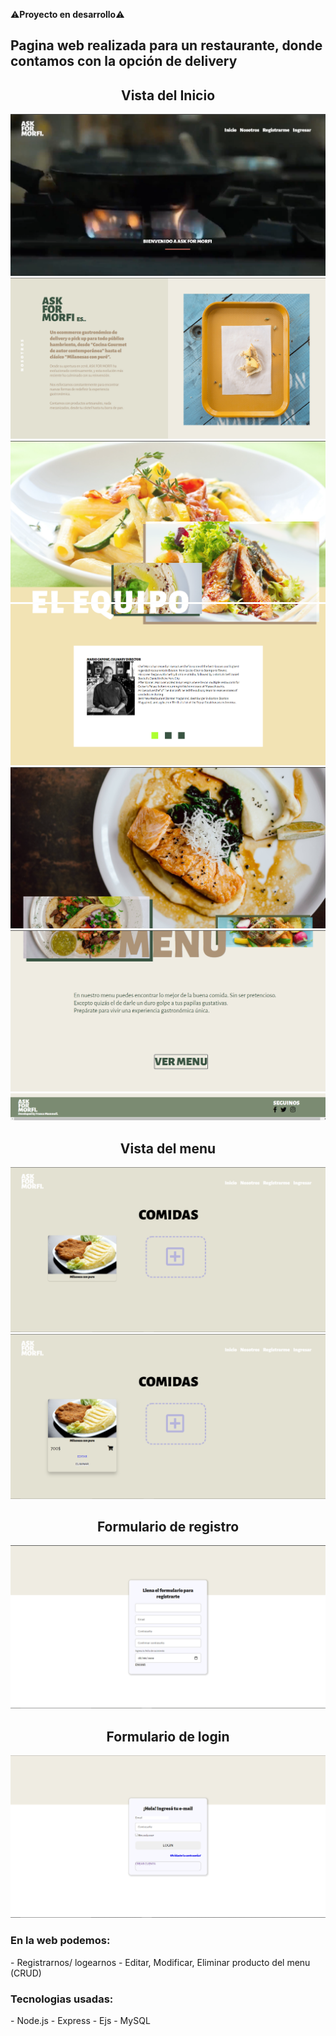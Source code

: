 ⚠**Proyecto en desarrollo**⚠

<h2>Pagina web realizada para un restaurante, donde contamos con la opción de delivery</h2>

<h2 align="center"> Vista del Inicio </h2>

<img src="imgR/1.png"/>
<img src="imgR/2.png"/>
<img src="imgR/3.png"/>
<img src="imgR/44.png"/>
<img src="imgR/5.png"/>
<img src="imgR/6.png"/>
<img src="imgR/7.png"/>
<br>
<h2 align="center">Vista del menu </h2>
<img src="imgR/M1.png"/>
<img src="imgR/M2.png"/>
<br>
<h2 align="center">Formulario de registro</h2>
<img src="imgR/registro.png"/>
<br>
<h2 align="center">Formulario de login</h2>
<img src="imgR/login.png"/>
<br>
<h3> En la web podemos: </h3>
- Registrarnos/ logearnos
- Editar, Modificar, Eliminar producto del menu (CRUD)
<h3> Tecnologias usadas: </h3>
- Node.js
- Express
- Ejs
- MySQL
